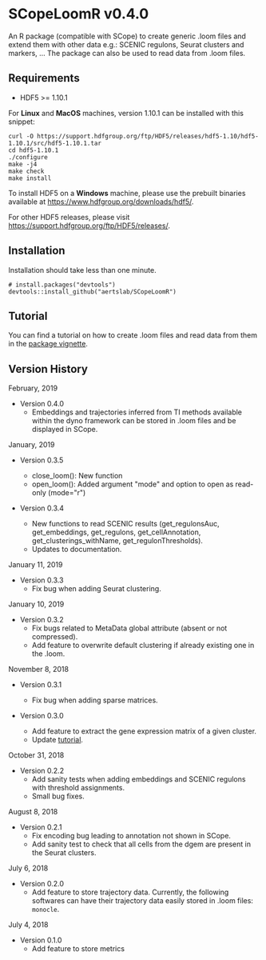# SCopeLoomR v0.4.0
An R package (compatible with SCope) to create generic .loom files and extend them with other data e.g.: SCENIC regulons, Seurat clusters and markers, ... The package can also be used to read data from .loom files.

## Requirements
- HDF5 >= 1.10.1

For **Linux** and **MacOS** machines, version 1.10.1 can be installed with this snippet:
```
curl -O https://support.hdfgroup.org/ftp/HDF5/releases/hdf5-1.10/hdf5-1.10.1/src/hdf5-1.10.1.tar
cd hdf5-1.10.1
./configure
make -j4
make check
make install
```
To install HDF5 on a **Windows** machine, please use the prebuilt binaries available at https://www.hdfgroup.org/downloads/hdf5/.


For other HDF5 releases, please visit https://support.hdfgroup.org/ftp/HDF5/releases/.

## Installation

Installation should take less than one minute.

```
# install.packages("devtools")
devtools::install_github("aertslab/SCopeLoomR")
```

## Tutorial
You can find a tutorial on how to create .loom files and read data from them in the [package vignette](https://github.com/aertslab/SCopeLoomR/blob/master/vignettes/SCopeLoomR_tutorial.Rmd).

## Version History

February, 2019
* Version 0.4.0
    * Embeddings and trajectories inferred from TI methods available within the dyno framework can be stored in .loom files and be displayed in SCope.

January, 2019
* Version 0.3.5
    * close_loom(): New function
    * open_loom(): Added argument "mode" and option to open as read-only (mode="r")
    
* Version 0.3.4
    * New functions to read SCENIC results (get_regulonsAuc, get_embeddings, get_regulons, get_cellAnnotation, get_clusterings_withName, get_regulonThresholds).
    * Updates to documentation.
    
January 11, 2019

* Version 0.3.3
    * Fix bug when adding Seurat clustering.

January 10, 2019

* Version 0.3.2
    * Fix bugs related to MetaData global attribute (absent or not compressed).
    * Add feature to overwrite default clustering if already existing one in the .loom.

November 8, 2018

* Version 0.3.1
    * Fix bug when adding sparse matrices.

* Version 0.3.0
    * Add feature to extract the gene expression matrix of a given cluster.
    * Update [tutorial](https://github.com/aertslab/SCopeLoomR/blob/master/vignettes/SCopeLoomR_tutorial.Rmd).

October 31, 2018

* Version 0.2.2
    * Add sanity tests when adding embeddings and SCENIC regulons with threshold assignments.
    * Small bug fixes.

August 8, 2018

* Version 0.2.1
    * Fix encoding bug leading to annotation not shown in SCope. 
    * Add sanity test to check that all cells from the dgem are present in the Seurat clusters.

July 6, 2018

* Version 0.2.0
    * Add feature to store trajectory data. Currently, the following softwares can have their trajectory data easily stored in .loom files: `monocle`.

July 4, 2018

* Version 0.1.0
    * Add feature to store metrics
        
